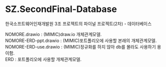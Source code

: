 # SZ.SecondFinal-Database
한국소프트웨어인재개발원 3조 프로젝트의 파이널 프로젝트(2차) - 데이터베이스

NOMORE.drawio : (MIMIC)draw.io 개체관계모델.  
NOMORE-ERD-ppt.drawio : (MIMIC)포트폴리오에 사용할 본래의 개체관계모델.  
NOMORE-ERD-use.drawio : (MIMIC)정규화를 하지 않아 db를 몰라도 사용하기 용이함.  
ERD : 포트폴리오에 사용할 개체관계모델.
